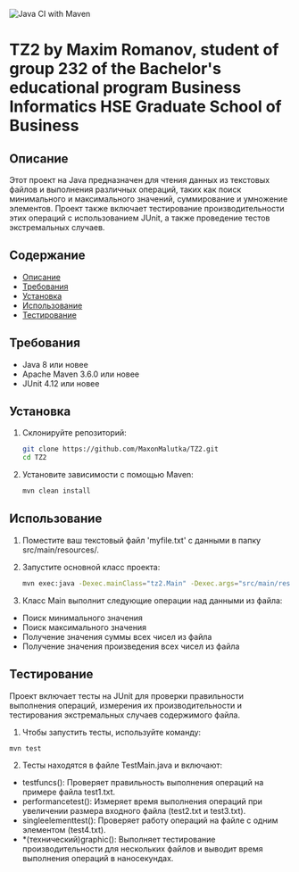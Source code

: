 ![Java CI with Maven](https://github.com/MaxonMalutka/TZ2/actions/workflows/maven.yml/badge.svg)
# TZ2 by Maxim Romanov, student of group 232 of the Bachelor's educational program Business Informatics HSE Graduate School of Business

## Описание

Этот проект на Java предназначен для чтения данных из текстовых файлов и выполнения различных операций, таких как поиск минимального и максимального значений, суммирование и умножение элементов. Проект также включает тестирование производительности этих операций с использованием JUnit, а также проведение тестов экстремальных случаев.

## Содержание

- [Описание](#описание)
- [Требования](#Требования)
- [Установка](#Установка)
- [Использование](#Использование)
- [Тестирование](#Тестирование)

## Требования

- Java 8 или новее
- Apache Maven 3.6.0 или новее
- JUnit 4.12 или новее

## Установка

1. Склонируйте репозиторий:
   ```sh
   git clone https://github.com/MaxonMalutka/TZ2.git
   cd TZ2
   ```

2. Установите зависимости с помощью Maven:
   ```sh
   mvn clean install
   ```

## Использование

1. Поместите ваш текстовый файл 'myfile.txt' с данными в папку src/main/resources/.

2. Запустите основной класс проекта:
   ```sh
   mvn exec:java -Dexec.mainClass="tz2.Main" -Dexec.args="src/main/resources/myfile.txt"
   ```
3. Класс Main выполнит следующие операции над данными из файла:

  - Поиск минимального значения
  - Поиск максимального значения
  - Получение значения суммы всех чисел из файла
  - Получение значения произведения всех чисел из файла

## Тестирование
Проект включает тесты на JUnit для проверки правильности выполнения операций, измерения их производительности и тестирования экстремальных случаев содержимого файла.

1. Чтобы запустить тесты, используйте команду:
```sh
mvn test
```
2. Тесты находятся в файле TestMain.java и включают:

- testfuncs(): Проверяет правильность выполнения операций на примере файла test1.txt.
- performancetest(): Измеряет время выполнения операций при увеличении размера входного файла (test2.txt и test3.txt).
- singleelementtest(): Проверяет работу операций на файле с одним элементом (test4.txt).
- *(технический)graphic(): Выполняет тестирование производительности для нескольких файлов и выводит время выполнения операций в наносекундах.
